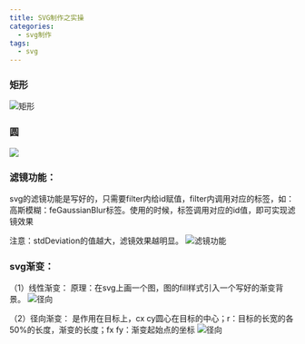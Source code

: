 ```yaml
---
title: SVG制作之实操
categories: 
  - svg制作
tags:
  - svg
---
```


### 矩形
![矩形](https://gitee.com/hukaif/hukaif/raw/gh-pages/assets/images/jxing.png)

### 圆
![](https://gitee.com/hukaif/hukaif/raw/gh-pages/assets/images/%E5%9C%86.png)

### 滤镜功能：

svg的滤镜功能是写好的，只需要filter内给id赋值，filter内调用对应的标签，如：高斯模糊：feGaussianBlur标签。使用的时候，标签调用对应的id值，即可实现滤镜效果

注意：stdDeviation的值越大，滤镜效果越明显。
![滤镜功能](https://gitee.com/hukaif/hukaif/raw/gh-pages/assets/images/%E6%BB%A4%E9%95%9C.png)


###  svg渐变：
（1）线性渐变：
原理：在svg上画一个图，图的fill样式引入一个写好的渐变背景。
![径向](https://gitee.com/hukaif/hukaif/raw/gh-pages/assets/images/jingxiang.png)



（2）径向渐变： 
<radialGradient id="bg2" cx=50% cy=50% r=50% fx=50% fy=50% > 是作用在目标上，cx cy圆心在目标的中心；r：目标的长宽的各50%的长度，渐变的长度；fx fy：渐变起始点的坐标
![径向](https://gitee.com/hukaif/hukaif/raw/gh-pages/assets/images/%E5%BE%84%E5%90%91%E6%B8%90%E5%8F%98.png)
